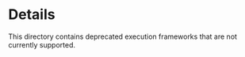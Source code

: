 # Details

This directory contains deprecated execution frameworks that are not currently supported.